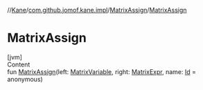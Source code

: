 //[Kane](../../index.md)/[com.github.jomof.kane.impl](../index.md)/[MatrixAssign](index.md)/[MatrixAssign](-matrix-assign.md)



# MatrixAssign  
[jvm]  
Content  
fun [MatrixAssign](-matrix-assign.md)(left: [MatrixVariable](../-matrix-variable/index.md), right: [MatrixExpr](../../com.github.jomof.kane/-matrix-expr/index.md), name: [Id](../index.md#%5Bcom.github.jomof.kane.impl%2FId%2F%2F%2FPointingToDeclaration%2F%5D%2FClasslikes%2F-225615094) = anonymous)  



